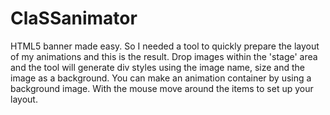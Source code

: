 # ClaSSanimator
HTML5 banner made easy.
So I needed a tool to quickly prepare the layout of my animations and this is the result.
Drop images within the 'stage' area and the tool will generate div styles using the image name, size and the image as a background.
You can make an animation container by using a background image.
With the mouse move around the items to set up your layout.
